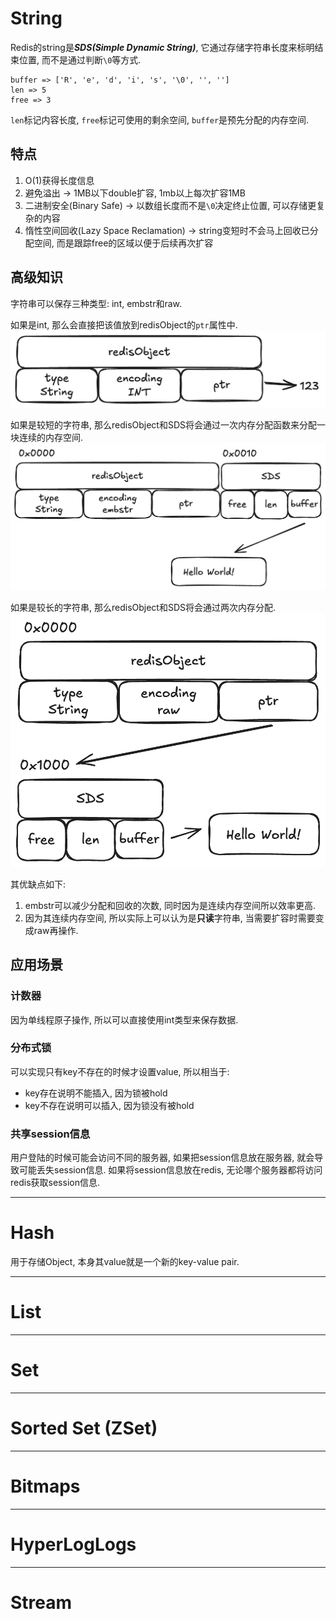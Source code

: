 # String

Redis的string是***SDS(Simple Dynamic String)***, 它通过存储字符串长度来标明结束位置, 而不是通过判断`\0`等方式.

```
buffer => ['R', 'e', 'd', 'i', 's', '\0', '', '']
len => 5
free => 3
```
`len`标记内容长度, `free`标记可使用的剩余空间, `buffer`是预先分配的内存空间.

## 特点
1. O(1)获得长度信息
2. 避免溢出 &rarr; 1MB以下double扩容, 1mb以上每次扩容1MB
3. 二进制安全(Binary Safe) &rarr; 以数组长度而不是`\0`决定终止位置, 可以存储更复杂的内容
4. 惰性空间回收(Lazy Space Reclamation) &rarr; string变短时不会马上回收已分配空间, 而是跟踪free的区域以便于后续再次扩容

## 高级知识

字符串可以保存三种类型: int, embstr和raw.

如果是int, 那么会直接把该值放到redisObject的`ptr`属性中.
![encoding=int](./pic/2_1.png)

如果是较短的字符串, 那么redisObject和SDS将会通过一次内存分配函数来分配一块连续的内存空间.
![encoding=embstr](./pic/2_2.png)

如果是较长的字符串, 那么redisObject和SDS将会通过两次内存分配.
![encoding=raw](./pic/2_3.png)

其优缺点如下:
1. embstr可以减少分配和回收的次数, 同时因为是连续内存空间所以效率更高.
2. 因为其连续内存空间, 所以实际上可以认为是**只读**字符串, 当需要扩容时需要变成raw再操作.

## 应用场景

### 计数器
因为单线程原子操作, 所以可以直接使用int类型来保存数据.

### 分布式锁
可以实现只有key不存在的时候才设置value, 所以相当于:
* key存在说明不能插入, 因为锁被hold
* key不存在说明可以插入, 因为锁没有被hold

### 共享session信息
用户登陆的时候可能会访问不同的服务器, 如果把session信息放在服务器, 就会导致可能丢失session信息. 如果将session信息放在redis, 无论哪个服务器都将访问redis获取session信息.

---

# Hash

用于存储Object, 本身其value就是一个新的key-value pair.



---

# List

---

# Set

---

# Sorted Set (ZSet)

---

# Bitmaps

---

# HyperLogLogs

---

# Stream